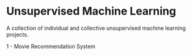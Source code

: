 # Unsupervised Machine Learning
A collection of individual and collective unsupervised machine learning projects.

1 - Movie Recommendation System

